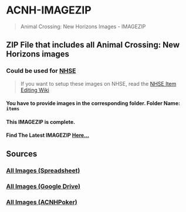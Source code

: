 # ACNH-IMAGEZIP
> Animal Crossing: New Horizons Images - IMAGEZIP

## ZIP File that includes all Animal Crossing: New Horizons images

### Could be used for [NHSE](https://github.com/kwsch/NHSE)
> If you want to setup these images on NHSE, read the [NHSE Item Editing Wiki](https://github.com/kwsch/NHSE/wiki/Item-Editing)
#### You have to provide images in the corresponding folder. Folder Name: `items`
#### This IMAGEZIP is complete.
#### Find The Latest IMAGEZIP [Here...](https://github.com/MirayXS/ACNH-IMAGEZIP/releases)

## Sources

### [All Images (Spreadsheet)](https://docs.google.com/spreadsheets/d/1mo7myqHry5r_TKvakvIhHbcEAEQpSiNoNQoIS8sMpvM/edit?usp=sharing)
### [All Images (Google Drive)](https://drive.google.com/drive/folders/1XSLItEbUltVep8qP6691AAPg6EXf_DUR)
### [All Images (ACNHPoker)](https://github.com/KingLycosa/acnhpoker/releases/tag/0.0001)
